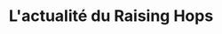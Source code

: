 ---
title: L'actualité du Raising Hops
description: Suivez mon aventure dans la création et le développement d'un bar à bières au coeur de Lille !
---